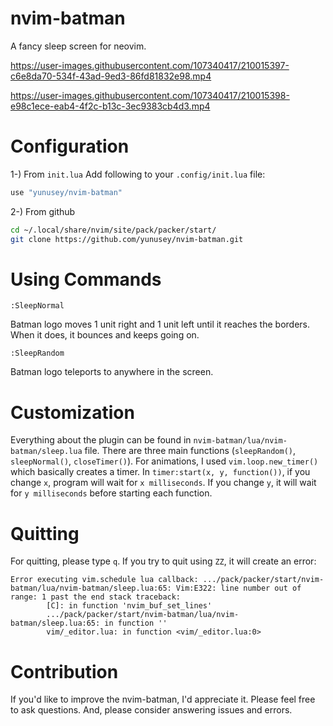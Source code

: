 # nvim-batman
A fancy sleep screen for neovim.

https://user-images.githubusercontent.com/107340417/210015397-c6e8da70-534f-43ad-9ed3-86fd81832e98.mp4


https://user-images.githubusercontent.com/107340417/210015398-e98c1ece-eab4-4f2c-b13c-3ec9383cb4d3.mp4


# Configuration
1-) From ```init.lua```
Add following to your ```.config/init.lua``` file:
```lua
use "yunusey/nvim-batman"
```
2-) From github
```bash
cd ~/.local/share/nvim/site/pack/packer/start/
git clone https://github.com/yunusey/nvim-batman.git
```

# Using Commands
```
:SleepNormal
```
Batman logo moves 1 unit right and 1 unit left until it reaches the borders. When it does, it bounces and keeps going on.
```
:SleepRandom
```
Batman logo teleports to anywhere in the screen.

# Customization
Everything about the plugin can be found in ```nvim-batman/lua/nvim-batman/sleep.lua``` file. There are three main functions (```sleepRandom()```, ```sleepNormal()```, ```closeTimer()```).
For animations, I used ```vim.loop.new_timer()``` which basically creates a timer. In ```timer:start(x, y, function())```, if you change ```x```, program will wait for ```x milliseconds```. If you change ```y```, it will wait for ```y milliseconds``` before starting each function. 

# Quitting
For quitting, please type ```q```. If you try to quit using ```ZZ```, it will create an error:
```
Error executing vim.schedule lua callback: .../pack/packer/start/nvim-batman/lua/nvim-batman/sleep.lua:65: Vim:E322: line number out of range: 1 past the end stack traceback:
        [C]: in function 'nvim_buf_set_lines'
        .../pack/packer/start/nvim-batman/lua/nvim-batman/sleep.lua:65: in function ''
        vim/_editor.lua: in function <vim/_editor.lua:0>
```

# Contribution
If you'd like to improve the nvim-batman, I'd appreciate it. Please feel free to ask questions. And, please consider answering issues and errors.
